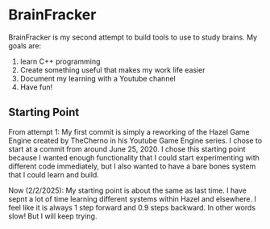 # BrainFracker

BrainFracker is my second attempt to build tools to use to study brains. My goals are:
1) learn C++ programming
2) Create something useful that makes my work life easier
3) Document my learning with a Youtube channel
4) Have fun! 

## Starting Point
From attempt 1: My first commit is simply a reworking of the Hazel Game Engine created by TheCherno in his Youtube Game Engine series. I chose to start at a commit from around June 25, 2020. I chose this starting point because I wanted enough functionality that I could start experimenting with different code immediately, but I also wanted to have a bare bones system that I could learn and build. 

Now (2/2/2025): My starting point is about the same as last time. I have sepnt a lot of time learning different systems within Hazel and elsewhere. I feel like it is always 1 step forward and 0.9 steps backward. In other words slow! But I will keep trying.  
